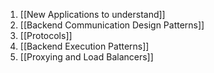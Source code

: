 1) [[New Applications to understand]]
2) [[Backend Communication Design Patterns]]
3) [[Protocols]]
4) [[Backend Execution Patterns]]
5) [[Proxying and Load Balancers]]